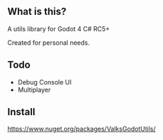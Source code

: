 ## What is this?
A utils library for Godot 4 C# RC5+

Created for personal needs.

## Todo
- Debug Console UI
- Multiplayer

## Install
https://www.nuget.org/packages/ValksGodotUtils/
